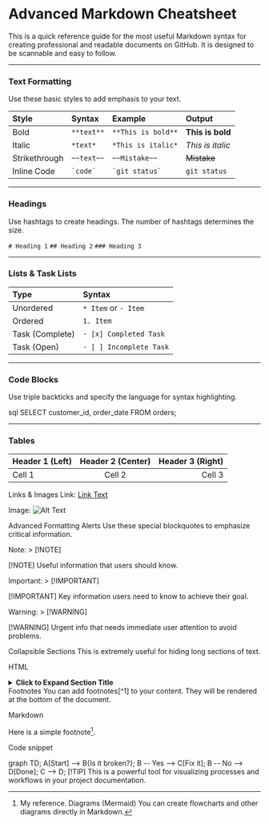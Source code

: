 # Advanced Markdown Cheatsheet

This is a quick reference guide for the most useful Markdown syntax for creating professional and readable documents on GitHub. It is designed to be scannable and easy to follow.

---

### **Text Formatting**

Use these basic styles to add emphasis to your text.

| Style         | Syntax        | Example                    | Output           |
| :------------ | :------------ | :------------------------- | :--------------- |
| Bold          | `**text**`    | `**This is bold**`         | **This is bold** |
| Italic        | `*text*`      | `*This is italic*`         | *This is italic* |
| Strikethrough | `~~text~~`    | `~~Mistake~~`              | ~~Mistake~~      |
| Inline Code   | `` `code` ``  | `` `git status` ``         | `git status`     |

---

### **Headings**

Use hashtags to create headings. The number of hashtags determines the size.

`# Heading 1`
`## Heading 2`
`### Heading 3`

---

### **Lists & Task Lists**

| Type            | Syntax                  |
| :-------------- | :---------------------- |
| Unordered       | `* Item` or `- Item`    |
| Ordered         | `1. Item`               |
| Task (Complete) | `- [x] Completed Task`  |
| Task (Open)     | `- [ ] Incomplete Task` |

---

### **Code Blocks**
Use triple backticks and specify the language for syntax highlighting.

sql
SELECT
    customer_id,
    order_date
FROM orders;

---

### **Tables**

| Header 1 (Left) | Header 2 (Center) | Header 3 (Right) |
| :-------------- | :---------------: | ---------------: |
| Cell 1          |      Cell 2       |           Cell 3 |
Links & Images
Link: [Link Text](https://www.github.com)

Image: ![Alt Text](URL_to_image)

Advanced Formatting
Alerts
Use these special blockquotes to emphasize critical information.

Note: > [!NOTE]

[!NOTE] Useful information that users should know.

Important: > [!IMPORTANT]

[!IMPORTANT] Key information users need to know to achieve their goal.

Warning: > [!WARNING]

[!WARNING] Urgent info that needs immediate user attention to avoid problems.

Collapsible Sections
This is extremely useful for hiding long sections of text.

HTML

<details>
<summary><strong>Click to Expand Section Title</strong></summary>

This is the hidden content. You can put text, images, and even code blocks in here.

</details>
Footnotes
You can add footnotes[^1] to your content. They will be rendered at the bottom of the document.

Markdown

Here is a simple footnote[^1].

[^1]: My reference.
Diagrams (Mermaid)
You can create flowcharts and other diagrams directly in Markdown.

Code snippet

graph TD;
    A[Start] --> B{Is it broken?};
    B -- Yes --> C[Fix it];
    B -- No --> D[Done];
    C --> D;
[!TIP] This is a powerful tool for visualizing processes and workflows in your project documentation.

[^1]: This is the text for the footnote.